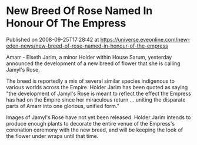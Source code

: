 # New Breed Of Rose Named In Honour Of The Empress
Published on 2008-09-25T17:28:42 at https://universe.eveonline.com/new-eden-news/new-breed-of-rose-named-in-honour-of-the-empress

Amarr - Elseth Jarim, a minor Holder within House Sarum, yesterday announced the development of a new breed of flower that she is calling Jamyl's Rose.

The breed is reportedly a mix of several similar species indigenous to various worlds across the Empire. Holder Jarim has been quoted as saying "the development of Jamyl's Rose is meant to reflect the effect the Empress has had on the Empire since her miraculous return ... uniting the disparate parts of Amarr into one glorious, unified form."

Images of Jamyl's Rose have not yet been released. Holder Jarim intends to produce enough plants to decorate the entire venue of the Empress's coronation ceremony with the new breed, and will be keeping the look of the flower under wraps until that time.
